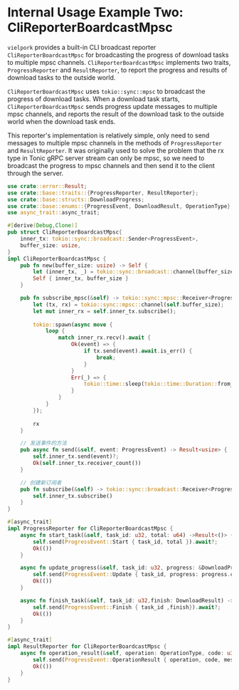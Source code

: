 # Internal Usage Example Two: CliReporterBoardcastMpsc

`vielpork` provides a built-in CLI broadcast reporter `CliReporterBoardcastMpsc` for broadcasting the progress of download tasks to multiple mpsc channels. `CliReporterBoardcastMpsc` implements two traits, `ProgressReporter` and `ResultReporter`, to report the progress and results of download tasks to the outside world.

`CliReporterBoardcastMpsc` uses `tokio::sync::mpsc` to broadcast the progress of download tasks. When a download task starts, `CliReporterBoardcastMpsc` sends progress update messages to multiple mpsc channels, and reports the result of the download task to the outside world when the download task ends.

This reporter's implementation is relatively simple, only need to send messages to multiple mpsc channels in the methods of `ProgressReporter` and `ResultReporter`. It was originally used to solve the problem that the rx type in Tonic gRPC server stream can only be mpsc, so we need to broadcast the progress to mpsc channels and then send it to the client through the server.

```rust
use crate::error::Result;
use crate::base::traits::{ProgressReporter, ResultReporter};
use crate::base::structs::DownloadProgress;
use crate::base::enums::{ProgressEvent, DownloadResult, OperationType};
use async_trait::async_trait;

#[derive(Debug,Clone)]
pub struct CliReporterBoardcastMpsc{
    inner_tx: tokio::sync::broadcast::Sender<ProgressEvent>,
    buffer_size: usize,
}
impl CliReporterBoardcastMpsc {
    pub fn new(buffer_size: usize) -> Self {
        let (inner_tx, _) = tokio::sync::broadcast::channel(buffer_size);
        Self { inner_tx, buffer_size }
    }

    pub fn subscribe_mpsc(&self) -> tokio::sync::mpsc::Receiver<ProgressEvent> {
        let (tx, rx) = tokio::sync::mpsc::channel(self.buffer_size);
        let mut inner_rx = self.inner_tx.subscribe();
        
        tokio::spawn(async move {
            loop {
                match inner_rx.recv().await {
                    Ok(event) => {
                        if tx.send(event).await.is_err() {
                            break;
                        }
                    }
                    Err(_) => {
                        tokio::time::sleep(tokio::time::Duration::from_millis(100)).await;
                    }
                }
            }
        });
        
        rx
    }

    // 发送事件的方法
    pub async fn send(&self, event: ProgressEvent) -> Result<usize> {
        self.inner_tx.send(event)?;
        Ok(self.inner_tx.receiver_count())
    }

    // 创建新订阅者
    pub fn subscribe(&self) -> tokio::sync::broadcast::Receiver<ProgressEvent> {
        self.inner_tx.subscribe()
    }
}

#[async_trait]
impl ProgressReporter for CliReporterBoardcastMpsc {
    async fn start_task(&self, task_id: u32, total: u64) ->Result<()> {
        self.send(ProgressEvent::Start { task_id, total }).await?;
        Ok(())
    }

    async fn update_progress(&self, task_id: u32, progress: &DownloadProgress)->Result<()> {
        self.send(ProgressEvent::Update { task_id, progress: progress.clone() }).await?;
        Ok(())
    }

    async fn finish_task(&self, task_id: u32,finish: DownloadResult) ->Result<()>{
        self.send(ProgressEvent::Finish { task_id ,finish}).await?;
        Ok(())
    }
}

#[async_trait]
impl ResultReporter for CliReporterBoardcastMpsc {
    async fn operation_result(&self, operation: OperationType, code: u32, message: String) ->Result<()> {
        self.send(ProgressEvent::OperationResult { operation, code, message }).await?;
        Ok(())
    }
}
```
